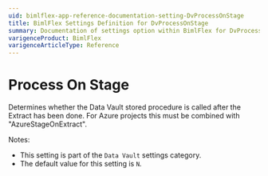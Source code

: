```yaml
---
uid: bimlflex-app-reference-documentation-setting-DvProcessOnStage
title: BimlFlex Settings Definition for DvProcessOnStage
summary: Documentation of settings option within BimlFlex for DvProcessOnStage
varigenceProduct: BimlFlex
varigenceArticleType: Reference
---
```


# Process On Stage

Determines whether the Data Vault stored procedure is called after the Extract has been done. For Azure projects this must be combined with "AzureStageOnExtract".

Notes:
* This setting is part of the `Data Vault` settings category.
 * The default value for this setting is `N`.